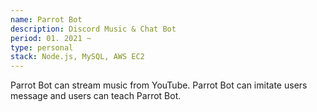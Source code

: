 ```yaml
---
name: Parrot Bot
description: Discord Music & Chat Bot
period: 01. 2021 ~
type: personal
stack: Node.js, MySQL, AWS EC2
---
```

Parrot Bot can stream music from YouTube. Parrot Bot can imitate users message and users can teach Parrot Bot.
